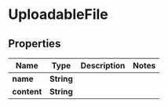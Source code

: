
# UploadableFile

## Properties
Name | Type | Description | Notes
------------ | ------------- | ------------- | -------------
**name** | **String** |  | 
**content** | **String** |  | 




